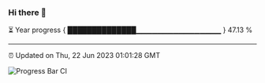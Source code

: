 ### Hi there 👋

⏳ Year progress { ██████████████▁▁▁▁▁▁▁▁▁▁▁▁▁▁▁▁ } 47.13 %

---

⏰ Updated on Thu, 22 Jun 2023 01:01:28 GMT

![Progress Bar CI](https://github.com/liununu/liununu/workflows/Progress%20Bar%20CI/badge.svg)
